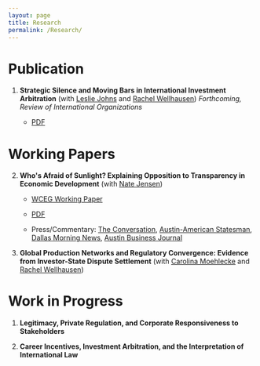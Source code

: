 ```yaml
---
layout: page
title: Research
permalink: /Research/
---
```


# Publication
1. **Strategic Silence and Moving Bars in International Investment Arbitration** (with [Leslie Johns](http://lesliejohns.me/) and [Rachel Wellhausen](http://www.rwellhausen.com/)) *Forthcoming, Review of International Organizations*

     * [PDF](assets/Moving-Bars-final.pdf)

# Working Papers
2. **Who's Afraid of Sunlight? Explaining Opposition to Transparency in Economic Development** (with [Nate Jensen](http://www.natemjensen.com/))

      * [WCEG Working Paper](https://equitablegrowth.org/working-papers/whos-afraid-of-sunlight-explaining-opposition-to-transparency-in-economic-development/)
  
      * [PDF](https://equitablegrowth.org/wp-content/uploads/2019/02/0204-Jensen-Thrall-Whos-Afraid-of-Sunlight.pdf})
      
      * Press/Commentary: [The Conversation](https://theconversation.com/amazon-hq2-texas-experience-shows-why-new-yorkers-should-be-skeptical-111137?utm_source=twitter&utm_medium=twitterbutton), [Austin-American Statesman](https://www.statesman.com/opinion/20190206/commentary-transparency-economic-development-regulations-are-dying-in-texas), [Dallas Morning News](https://www.dallasnews.com/opinion/commentary/2019/02/05/sweetheart-deal-deal-texas-trims-job-goals-companies-wont-hit-em), [Austin Business Journal](https://www.bizjournals.com/austin/news/2019/02/06/texas-enterprise-fund-transparency-study-how-often.html)

3. **Global Production Networks and Regulatory Convergence: Evidence from Investor-State Dispute Settlement** (with [Carolina Moehlecke](http://utexas.academia.edu/CarolinaMoehlecke) and [Rachel Wellhausen](http://www.rwellhausen.com/))

# Work in Progress

1. **Legitimacy, Private Regulation, and Corporate Responsiveness to Stakeholders**

2. **Career Incentives, Investment Arbitration, and the Interpretation of International Law**
